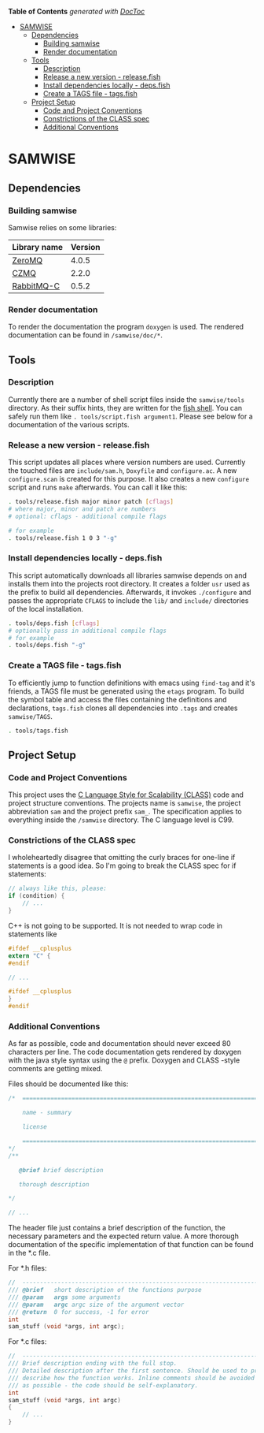 <!-- START doctoc generated TOC please keep comment here to allow auto update -->
<!-- DON'T EDIT THIS SECTION, INSTEAD RE-RUN doctoc TO UPDATE -->
**Table of Contents**  *generated with [DocToc](https://github.com/thlorenz/doctoc)*

- [SAMWISE](#samwise)
  - [Dependencies](#dependencies)
    - [Building samwise](#building-samwise)
    - [Render documentation](#render-documentation)
  - [Tools](#tools)
    - [Description](#description)
    - [Release a new version - release.fish](#release-a-new-version---releasefish)
    - [Install dependencies locally - deps.fish](#install-dependencies-locally---depsfish)
    - [Create a TAGS file - tags.fish](#create-a-tags-file---tagsfish)
  - [Project Setup](#project-setup)
    - [Code and Project Conventions](#code-and-project-conventions)
    - [Constrictions of the CLASS spec](#constrictions-of-the-class-spec)
    - [Additional Conventions](#additional-conventions)

<!-- END doctoc generated TOC please keep comment here to allow auto update -->

# SAMWISE #

## Dependencies ##

### Building samwise ###

Samwise relies on some libraries:

| Library name                                       | Version |
|----------------------------------------------------|---------|
| [ZeroMQ](http://zeromq.org/)                       | 4.0.5   |
| [CZMQ](http://czmq.zeromq.org/)                    | 2.2.0   |
| [RabbitMQ-C](https://github.com/alanxz/rabbitmq-c) | 0.5.2   |


### Render documentation ###

To render the documentation the program `doxygen` is used. The rendered documentation can be found in `/samwise/doc/*`.


## Tools ##

### Description ###

Currently there are a number of shell script files inside the `samwise/tools` directory. As their suffix hints, they are written for the [fish shell](fishshell.com). You can safely run them like `. tools/script.fish argument1`. Please see below for a documentation of the various scripts.


### Release a new version - release.fish ###

This script updates all places where version numbers are used. Currently the touched files are `include/sam.h`, `Doxyfile` and `configure.ac`. A new `configure.scan` is created for this purpose. It also creates a new `configure` script and runs `make` afterwards. You can call it like this:

```bash
. tools/release.fish major minor patch [cflags]
# where major, minor and patch are numbers
# optional: cflags - additional compile flags

# for example
. tools/release.fish 1 0 3 "-g"

```


### Install dependencies locally - deps.fish ###

This script automatically downloads all libraries samwise depends on and installs them into the projects root directory. It creates a folder `usr` used as the prefix to build all dependencies. Afterwards, it invokes `./configure` and passes the appropriate `CFLAGS` to include the `lib/` and `include/` directories of the local installation.

```bash
. tools/deps.fish [cflags]
# optionally pass in additional compile flags
# for example
. tools/deps.fish "-g"
```


### Create a TAGS file - tags.fish ###

To efficiently jump to function definitions with emacs using `find-tag` and it's friends, a TAGS file must be generated using the `etags` program. To build the symbol table and access the files containing the definitions and declarations, `tags.fish` clones all dependencies into `.tags` and creates `samwise/TAGS`.

```bash
. tools/tags.fish
```



## Project Setup ##

### Code and Project Conventions ###

This project uses the [C Language Style for Scalability (CLASS)](http://rfc.zeromq.org/spec:21) code and project structure conventions. The projects name is `samwise`, the project abbreviation `sam` and the project prefix `sam_`. The specification applies to everything inside the `/samwise` directory. The C language level is C99.


### Constrictions of the CLASS spec ###

I wholeheartedly disagree that omitting the curly braces for one-line if statements is a good idea. So I'm going to break the CLASS spec for if statements:

```C
// always like this, please:
if (condition) {
    // ...
}
```

C++ is not going to be supported. It is not needed to wrap code in statements like

```C
#ifdef __cplusplus
extern "C" {
#endif

// ...

#ifdef __cplusplus
}
#endif
```

### Additional Conventions ###

As far as possible, code and documentation should never exceed 80 characters per line. The code documentation gets rendered by doxygen with the java style syntax using the `@` prefix. Doxygen and CLASS -style comments are getting mixed.

Files should be documented like this:

```C
/*  =========================================================================

    name - summary

    license

    =========================================================================
*/
/**

   @brief brief description

   thorough description

*/

// ...

```

The header file just contains a brief description of the function, the necessary parameters and the expected return value. A more thorough documentation of the specific implementation of that function can be found in the *.c file.

For *.h files:

```C
//  --------------------------------------------------------------------------
/// @brief   short description of the functions purpose
/// @param   args some arguments
/// @param   argc argc size of the argument vector
/// @return  0 for success, -1 for error
int
sam_stuff (void *args, int argc);
```

For *.c files:

```C
//  --------------------------------------------------------------------------
/// Brief description ending with the full stop.
/// Detailed description after the first sentence. Should be used to precisely
/// describe how the function works. Inline comments should be avoided as much
/// as possible - the code should be self-explanatory.
int
sam_stuff (void *args, int argc)
{
    // ...
}
```
